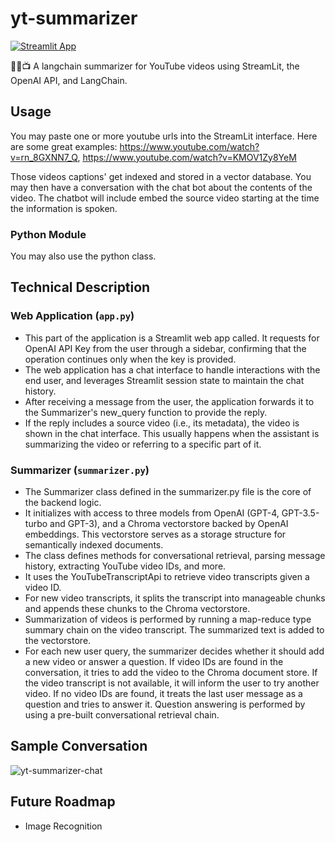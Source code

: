 # yt-summarizer
[![Streamlit App](https://static.streamlit.io/badges/streamlit_badge_black_white.svg)](https://yt-summarizer-chat.streamlit.app/)

🦜️🔗📺 A langchain summarizer for YouTube videos using StreamLit, the OpenAI API, and LangChain.

## Usage
You may paste one or more youtube urls into the StreamLit interface.
Here are some great examples: https://www.youtube.com/watch?v=rn_8GXNN7_Q, https://www.youtube.com/watch?v=KMOV1Zy8YeM

Those videos captions' get indexed and stored in a vector database. You may then have a conversation with the chat bot about the contents of the video. The chatbot will include embed the source video starting at the time the information is spoken.

### Python Module
You may also use the python class.

## Technical Description
### Web Application (`app.py`)
- This part of the application is a Streamlit web app called. It requests for OpenAI API Key from the user through a sidebar, confirming that the operation continues only when the key is provided.
- The web application has a chat interface to handle interactions with the end user, and leverages Streamlit session state to maintain the chat history.
- After receiving a message from the user, the application forwards it to the Summarizer's new_query function to provide the reply.
- If the reply includes a source video (i.e., its metadata), the video is shown in the chat interface. This usually happens when the assistant is summarizing the video or referring to a specific part of it.
### Summarizer (`summarizer.py`)
- The Summarizer class defined in the summarizer.py file is the core of the backend logic.
- It initializes with access to three models from OpenAI (GPT-4, GPT-3.5-turbo and GPT-3), and a Chroma vectorstore backed by OpenAI embeddings. This vectorstore serves as a storage structure for semantically indexed documents.
- The class defines methods for conversational retrieval, parsing message history, extracting YouTube video IDs, and more.
- It uses the YouTubeTranscriptApi to retrieve video transcripts given a video ID.
- For new video transcripts, it splits the transcript into manageable chunks and appends these chunks to the Chroma vectorstore.
- Summarization of videos is performed by running a map-reduce type summary chain on the video transcript. The summarized text is added to the vectorstore.
- For each new user query, the summarizer decides whether it should add a new video or answer a question. If video IDs are found in the conversation, it tries to add the video to the Chroma document store. If the video transcript is not available, it will inform the user to try another video. If no video IDs are found, it treats the last user message as a question and tries to answer it. Question answering is performed by using a pre-built conversational retrieval chain.

## Sample Conversation
![yt-summarizer-chat](https://github.com/finnless/yt-summarizer/assets/6785029/e9dfc9a0-34a3-4971-85a8-fafb91557791)

## Future Roadmap
- Image Recognition
